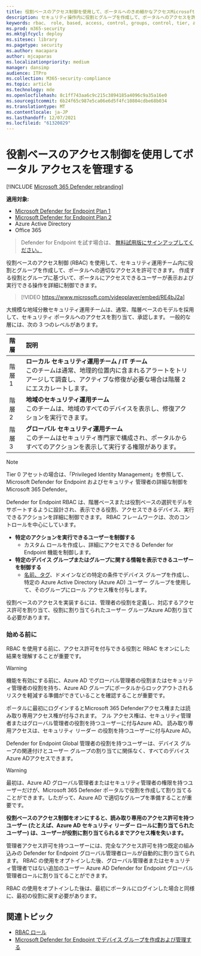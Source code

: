 ```yaml
---
title: 役割ベースのアクセス制御を使用して、ポータルへのきめ細かなアクセスMicrosoft 365 Defenderする
description: セキュリティ操作内に役割とグループを作成して、ポータルへのアクセスを許可します。
keywords: rbac、 role, based, access, control, groups, control, tier, aad
ms.prod: m365-security
ms.mktglfcycl: deploy
ms.sitesec: library
ms.pagetype: security
ms.author: macapara
author: mjcaparas
ms.localizationpriority: medium
manager: dansimp
audience: ITPro
ms.collection: M365-security-compliance
ms.topic: article
ms.technology: mde
ms.openlocfilehash: 8c1ff743aa6c9c215c3894185a4096c9a35a16e0
ms.sourcegitcommit: 6b24f65c987e5ca06e6d5f4fc10804cdbe68b034
ms.translationtype: MT
ms.contentlocale: ja-JP
ms.lasthandoff: 12/07/2021
ms.locfileid: "61320829"
---
```

# <a name="manage-portal-access-using-role-based-access-control"></a>役割ベースのアクセス制御を使用してポータル アクセスを管理する

[!INCLUDE [Microsoft 365 Defender rebranding](../../includes/microsoft-defender.md)]

**適用対象:**
- [Microsoft Defender for Endpoint Plan 1](https://go.microsoft.com/fwlink/p/?linkid=2154037)
- [Microsoft Defender for Endpoint Plan 2](https://go.microsoft.com/fwlink/p/?linkid=2154037)
- Azure Active Directory
- Office 365

> Defender for Endpoint を試す場合は、 [無料試用版にサインアップしてください。](https://signup.microsoft.com/create-account/signup?products=7f379fee-c4f9-4278-b0a1-e4c8c2fcdf7e&ru=https://aka.ms/MDEp2OpenTrial?ocid=docs-wdatp-rbac-abovefoldlink)

役割ベースのアクセス制御 (RBAC) を使用して、セキュリティ運用チーム内に役割とグループを作成して、ポータルへの適切なアクセスを許可できます。 作成する役割とグループに基づいて、ポータルにアクセスできるユーザーが表示および実行できる操作を詳細に制御できます。 

> [!VIDEO https://www.microsoft.com/videoplayer/embed/RE4bJ2a]

大規模な地域分散セキュリティ運用チームは、通常、階層ベースのモデルを採用して、セキュリティ ポータルへのアクセスを割り当て、承認します。 一般的な層には、次の 3 つのレベルがあります。

階層|説明|
:---|:---|
階層 1|**ローカル セキュリティ運用チーム / IT チーム** <br> このチームは通常、地理的位置内に含まれるアラートをトリアージして調査し、アクティブな修復が必要な場合は階層 2 にエスカレートします。|
階層 2|**地域のセキュリティ運用チーム** <br> このチームは、地域のすべてのデバイスを表示し、修復アクションを実行できます。|
階層 3|**グローバル セキュリティ運用チーム** <br> このチームはセキュリティ専門家で構成され、ポータルからすべてのアクションを表示して実行する権限があります。|

> [!NOTE]
> Tier 0 アセットの場合[](/azure/active-directory/privileged-identity-management/pim-configure)は、「Privileged Identity Management」を参照して、Microsoft Defender for Endpoint およびセキュリティ 管理者の詳細な制御をMicrosoft 365 Defender。  

Defender for Endpoint RBAC は、階層ベースまたは役割ベースの選択モデルをサポートするように設計され、表示できる役割、アクセスできるデバイス、実行できるアクションを詳細に制御できます。 RBAC フレームワークは、次のコントロールを中心にしています。

- **特定のアクションを実行できるユーザーを制御する**
  - カスタム ロールを作成し、詳細にアクセスできる Defender for Endpoint 機能を制御します。
- **特定のデバイス グループまたはグループに関する情報を表示できるユーザーを制御する**
  - [名前、タグ](machine-groups.md)、ドメインなどの特定の条件でデバイス グループを作成し、特定の Azure Active Directory (Azure AD) ユーザー グループを使用して、そのグループにロール アクセス権を付与します。

役割ベースのアクセスを実装するには、管理者の役割を定義し、対応するアクセス許可を割り当て、役割に割り当てられたユーザー グループAzure AD割り当てる必要があります。

### <a name="before-you-begin"></a>始める前に

RBAC を使用する前に、アクセス許可を付与できる役割と RBAC をオンにした結果を理解することが重要です。

> [!WARNING]
> 機能を有効にする前に、Azure AD でグローバル管理者の役割またはセキュリティ管理者の役割を持ち、Azure AD グループにポータルからロックアウトされるリスクを軽減する準備ができていることを確認することが重要です。 

ポータルに最初にログインするとMicrosoft 365 Defenderアクセス権または読み取り専用アクセス権が付与されます。 フル アクセス権は、セキュリティ管理者またはグローバル管理者の役割を持つユーザーに付与Azure AD。 読み取り専用アクセスは、セキュリティ リーダー の役割を持つユーザーに付与Azure AD。 

Defender for Endpoint Global 管理者の役割を持つユーザーは、デバイス グループの関連付けとユーザー グループの割り当てに関係なく、すべてのデバイスAzure ADアクセスできます。

> [!WARNING]
> 最初は、Azure AD グローバル管理者またはセキュリティ管理者の権限を持つユーザーだけが、Microsoft 365 Defender ポータルで役割を作成して割り当てることができます。したがって、Azure AD で適切なグループを準備することが重要です。
>
> **役割ベースのアクセス制御をオンにすると、読み取り専用のアクセス許可を持つユーザー (たとえば、Azure AD セキュリティ リーダー ロールに割り当てられたユーザー) は、ユーザーが役割に割り当てられるまでアクセス権を失います。** 
>
>管理者アクセス許可を持つユーザーには、完全なアクセス許可を持つ既定の組み込みの Defender for Endpoint グローバル管理者ロールが自動的に割り当てられます。 RBAC の使用をオプトインした後、グローバル管理者またはセキュリティ管理者ではない追加のユーザー Azure AD Defender for Endpoint グローバル管理者ロールに割り当てることができます。 
>
> RBAC の使用をオプトインした後は、最初にポータルにログインした場合と同様に、最初の役割に戻す必要があります。

## <a name="related-topic"></a>関連トピック

- [RBAC ロール](../office-365-security/migrate-to-defender-for-office-365-onboard.md#rbac-roles)
- [Microsoft Defender for Endpoint でデバイス グループを作成および管理する](machine-groups.md)
